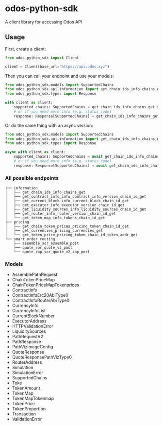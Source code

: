 # odos-python-sdk
A client library for accessing Odos API

## Usage
First, create a client:

```python
from odos_python_sdk import Client

client = Client(base_url="https://api.odos.xyz")
```

Then you can call your endpoint and use your models:

```python
from odos_python_sdk.models import SupportedChains
from odos_python_sdk.api.information import get_chain_ids_info_chains_get
from odos_python_sdk.types import Response

with client as client:
    supported_chains: SupportedChains = get_chain_ids_info_chains_get.sync(client=client)
    # or if you need more info (e.g. status_code)
    response: Response[SupportedChains] = get_chain_ids_info_chains_get.sync_detailed(client=client)
```

Or do the same thing with an async version:

```python
from odos_python_sdk.models import SupportedChains
from odos_python_sdk.api.information import get_chain_ids_info_chains_get
from odos_python_sdk.types import Response

async with client as client:
    supported_chains: SupportedChains = await get_chain_ids_info_chains_get.asyncio(client=client)
    # or if you need more info (e.g. status_code)
    response: Response[SupportedChains] = await get_chain_ids_info_chains_get.asyncio_detailed(client=client)
```

### All possible endpoints

```shell
├── information
│   ├── get_chain_ids_info_chains_get
│   ├── get_contract_info_info_contract_info_version_chain_id_get
│   ├── get_current_block_info_current_block_chain_id_get
│   ├── get_executor_info_executor_version_chain_id_get
│   ├── get_liquidity_sources_info_liquidity_sources_chain_id_get
│   ├── get_router_info_router_version_chain_id_get
│   └── get_token_map_info_tokens_chain_id_get
├── pricing
│   ├── get_chain_token_prices_pricing_token_chain_id_get
│   ├── get_currencies_pricing_currencies_get
│   └── get_token_price_pricing_token_chain_id_token_addr_get
└── smart_order_routing
    ├── assemble_sor_assemble_post
    ├── quote_sor_quote_v2_post
    └── quote_zap_sor_quote_v2_zap_post
```

### Models

- AssemblePathRequest
- ChainTokenPriceMap
- ChainTokenPriceMapTokenprices
- ContractInfo
- ContractInfoErc20AbiType0
- ContractInfoRouterAbiType0
- CurrencyInfo
- CurrencyInfoList
- CurrentBlockNumber
- ExecutorAddress
- HTTPValidationError
- LiquiditySources
- PathRequestV2
- PathResponse
- PathVizImageConfig
- QuoteResponse
- QuoteResponsePathVizType0
- RouterAddress
- Simulation
- SimulationError
- SupportedChains
- Toke
- TokenAmount
- TokenMap
- TokenMapTokenmap
- TokenPrice
- TokenProportion
- Transaction
- ValidationError